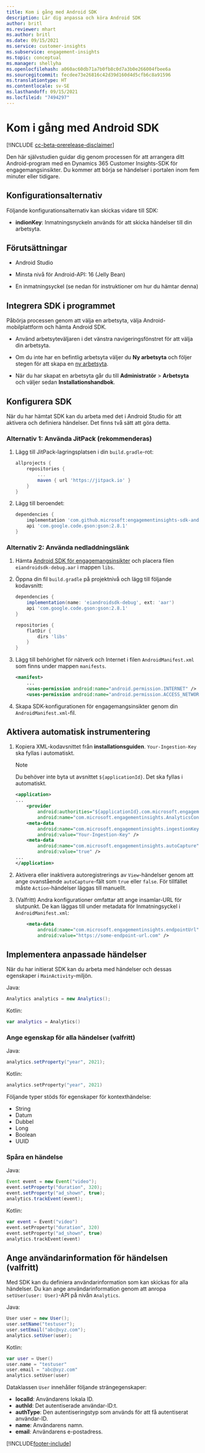 ```yaml
---
title: Kom i gång med Android SDK
description: Lär dig anpassa och köra Android SDK
author: britl
ms.reviewer: mhart
ms.author: britl
ms.date: 09/15/2021
ms.service: customer-insights
ms.subservice: engagement-insights
ms.topic: conceptual
ms.manager: shellyha
ms.openlocfilehash: a060ac60db71a7b0fb8c0d7a3b0e266004fbee6a
ms.sourcegitcommit: fecdee73e26816c42d39d160d4d5cfb6c8a91596
ms.translationtype: HT
ms.contentlocale: sv-SE
ms.lasthandoff: 09/15/2021
ms.locfileid: "7494297"
---
```

# <a name="get-started-with-the-android-sdk"></a>Kom i gång med Android SDK

[!INCLUDE [cc-beta-prerelease-disclaimer](includes/cc-beta-prerelease-disclaimer.md)]

Den här självstudien guidar dig genom processen för att arrangera ditt Android-program med en Dynamics 365 Customer Insights-SDK för engagemangsinsikter. Du kommer att börja se händelser i portalen inom fem minuter eller tidigare.

## <a name="configuration-options"></a>Konfigurationsalternativ
Följande konfigurationsalternativ kan skickas vidare till SDK:

- **indionKey**: Inmatningsnyckeln används för att skicka händelser till din arbetsyta.

## <a name="prerequisites"></a>Förutsättningar

- Android Studio

- Minsta nivå för Android-API: 16 (Jelly Bean)

- En inmatningsyckel (se nedan för instruktioner om hur du hämtar denna)

## <a name="integrate-the-sdk-into-your-application"></a>Integrera SDK i programmet
Påbörja processen genom att välja en arbetsyta, välja Android-mobilplattform och hämta Android SDK.

- Använd arbetsyteväljaren i det vänstra navigeringsfönstret för att välja din arbetsyta.

- Om du inte har en befintlig arbetsyta väljer du **Ny arbetsyta** och följer stegen för att skapa en [ny arbetsyta](create-workspace.md).

- När du har skapat en arbetsyta går du till **Administratör** > **Arbetsyta** och väljer sedan **Installationshandbok**. 

## <a name="configure-the-sdk"></a>Konfigurera SDK

När du har hämtat SDK kan du arbeta med det i Android Studio för att aktivera och definiera händelser. Det finns två sätt att göra detta.
### <a name="option-1-using-jitpack-recommended"></a>Alternativ 1: Använda JitPack (rekommenderas)
1. Lägg till JitPack-lagringsplatsen i din `build.gradle`-rot:
    ```gradle
    allprojects {
        repositories {
            ...
            maven { url 'https://jitpack.io' }
        }
    }
    ```

1. Lägg till beroendet:
    ```gradle
    dependencies {
        implementation 'com.github.microsoft:engagementinsights-sdk-android:1.0.0'
        api 'com.google.code.gson:gson:2.8.1'
    }
    ```

### <a name="option-2-using-download-link"></a>Alternativ 2: Använda nedladdningslänk
1. Hämta [Android SDK för engagemangsinsikter](https://download.pi.dynamics.com/sdk/EI-SDKs/ei-android-sdk.zip) och placera filen `eiandroidsdk-debug.aar` i mappen `libs`.

1. Öppna din fil `build.gradle` på projektnivå och lägg till följande kodavsnitt:
    ```gradle
    dependencies {
        implementation(name: 'eiandroidsdk-debug', ext: 'aar')
        api 'com.google.code.gson:gson:2.8.1'
    }

    repositories {
        flatDir {
            dirs 'libs'
        }
    }
    ```

1. Lägg till behörighet för nätverk och Internet i filen `AndroidManifest.xml` som finns under mappen `manifests`. 
    ```xml
    <manifest>
        ...
        <uses-permission android:name="android.permission.INTERNET" />
        <uses-permission android:name="android.permission.ACCESS_NETWORK_STATE" />
    ```
    
1. Skapa SDK-konfigurationen för engagemangsinsikter genom din `AndroidManifest.xml`-fil. 

## <a name="enable-auto-instrumentation"></a>Aktivera automatisk instrumentering
1. Kopiera XML-kodavsnittet från **installationsguiden**. `Your-Ingestion-Key` ska fyllas i automatiskt.

   > [!NOTE]
   > Du behöver inte byta ut avsnittet `${applicationId}`. Det ska fyllas i automatiskt.
   

   ```xml
   <application>
   ...
       <provider
           android:authorities="${applicationId}.com.microsoft.engagementinsights.AnalyticsContentProvider"
           android:name="com.microsoft.engagementinsights.AnalyticsContentProvider" />
       <meta-data
           android:name="com.microsoft.engagementinsights.ingestionKey"
           android:value="Your-Ingestion-Key" />
       <meta-data
           android:name="com.microsoft.engagementinsights.autoCapture"
           android:value="true" />
   ...
   </application>
   ```

1. Aktivera eller inaktivera autoregistrerings av `View`-händelser genom att ange ovanstående `autoCapture`-fält som `true` eller `false`. För tillfället måste `Action`-händelser läggas till manuellt.

1. (Valfritt) Andra konfigurationer omfattar att ange insamlar-URL för slutpunkt. De kan läggas till under metadata för Inmatningsyckel i `AndroidManifest.xml`:
    ```xml
        <meta-data
            android:name="com.microsoft.engagementinsights.endpointUrl"
            android:value="https://some-endpoint-url.com" />
    ```

## <a name="implement-custom-events"></a>Implementera anpassade händelser

När du har initierat SDK kan du arbeta med händelser och dessas egenskaper i `MainActivity`-miljön.

    
Java:
```java
Analytics analytics = new Analytics();
```

Kotlin:
```kotlin
var analytics = Analytics()
```

### <a name="set-property-for-all-events-optional"></a>Ange egenskap för alla händelser (valfritt)
    
Java:
```java
analytics.setProperty("year", 2021);
```

Kotlin:
```kotlin
analytics.setProperty("year", 2021)
```

Följande typer stöds för egenskaper för kontexthändelse:
- String
- Datum
- Dubbel
- Long
- Boolean
- UUID

### <a name="track-an-event"></a>Spåra en händelse

Java:
```java
Event event = new Event("video");
event.setProperty("duration", 320);
event.setProperty("ad_shown", true);
analytics.trackEvent(event);
```

Kotlin:
```kotlin
var event = Event("video")
event.setProperty("duration", 320)
event.setProperty("ad_shown", true)
analytics.trackEvent(event)
```

## <a name="set-user-details-for-your-event-optional"></a>Ange användarinformation för händelsen (valfritt)

Med SDK kan du definiera användarinformation som kan skickas för alla händelser. Du kan ange användarinformation genom att anropa `setUser(user: User)`-API på nivån `Analytics`.

Java:
```java
User user = new User();
user.setName("testuser");
user.setEmail("abc@xyz.com");
analytics.setUser(user);
```

Kotlin:
```kotlin
var user = User()
user.name = "testuser"
user.email = "abc@xyz.com"
analytics.setUser(user)
```

Dataklassen `User` innehåller följande strängegenskaper:

- **localId**: Användarens lokala ID.
- **authId**: Det autentiserade användar-ID:t.
- **authType**: Den autentiseringstyp som används för att få autentiserat användar-ID.
- **name**: Användarens namn.
- **email**: Användarens e-postadress.

[!INCLUDE[footer-include](../includes/footer-banner.md)]
